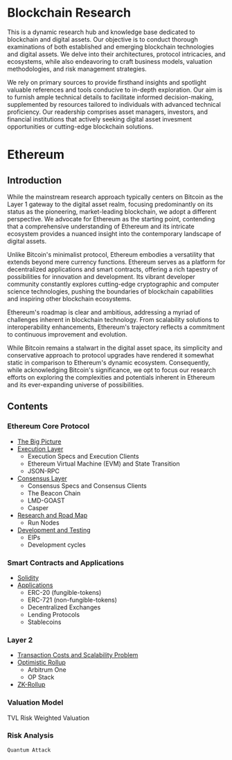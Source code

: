 # Blockchain Research

This is a dynamic research hub and knowledge base dedicated to blockchain and digital assets. Our objective is to conduct thorough examinations of both established and emerging blockchain technologies and digital assets. We delve into their architectures, protocol intricacies, and ecosystems, while also endeavoring to craft business models, valuation methodologies, and risk management strategies.

We rely on primary sources to provide firsthand insights and spotlight valuable references and tools conducive to in-depth exploration. Our aim is to furnish ample technical details to facilitate informed decision-making, supplemented by resources tailored to individuals with advanced technical proficiency. Our readership comprises asset managers, investors, and financial institutions that actively seeking digital asset invesment opportunities or cutting-edge blockchain solutions.

# Ethereum

## Introduction

While the mainstream research approach typically centers on Bitcoin as the Layer 1 gateway to the digital asset realm, focusing predominantly on its status as the pioneering, market-leading blockchain, we adopt a different perspective. We advocate for Ethereum as the starting point, contending that a comprehensive understanding of Ethereum and its intricate ecosystem provides a nuanced insight into the contemporary landscape of digital assets.

Unlike Bitcoin's minimalist protocol, Ethereum embodies a versatility that extends beyond mere currency functions. Ethereum serves as a platform for decentralized applications and smart contracts, offering a rich tapestry of possibilities for innovation and development. Its vibrant developer community constantly explores cutting-edge cryptographic and computer science technologies, pushing the boundaries of blockchain capabilities and inspiring other blockchain ecosystems.

Ethereum's roadmap is clear and ambitious, addressing a myriad of challenges inherent in blockchain technology. From scalability solutions to interoperability enhancements, Ethereum's trajectory reflects a commitment to continuous improvement and evolution.

While Bitcoin remains a stalwart in the digital asset space, its simplicity and conservative approach to protocol upgrades have rendered it somewhat static in comparison to Ethereum's dynamic ecosystem. Consequently, while acknowledging Bitcoin's significance, we opt to focus our research efforts on exploring the complexities and potentials inherent in Ethereum and its ever-expanding universe of possibilities.


## Contents
### Ethereum Core Protocol
* [The Big Picture](#overview.md)
* [Execution Layer]()
    * Execution Specs and Execution Clients
    * Ethereum Virtual Machine (EVM) and State Transition
    * JSON-RPC
* [Consensus Layer]()
    * Consensus Specs and Consensus Clients
    * The Beacon Chain
    * LMD-GOAST
    * Casper
* [Research and Road Map]()
    * Run Nodes
* [Development and Testing]()
    * EIPs
    * Development cycles

### Smart Contracts and Applications
* [Solidity]()
* [Applications]()
    * ERC-20 (fungible-tokens)
    * ERC-721 (non-fungible-tokens)
    * Decentralized Exchanges
    * Lending Protocols
    * Stablecoins

### Layer 2
* [Transaction Costs and Scalability Problem]()
* [Optimistic Rollup]()
    * Arbitrum One
    * OP Stack
* [ZK-Rollup]()

### Valuation Model
TVL
Risk Weighted Valuation


### Risk Analysis
    Quantum Attack 
